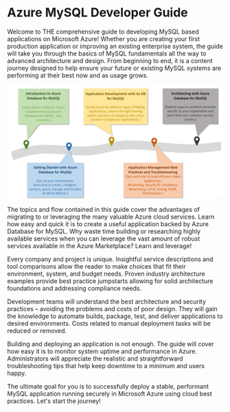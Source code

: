 # Azure MySQL Developer Guide

Welcome to THE comprehensive guide to developing MySQL based applications on Microsoft Azure! Whether you are creating your first production application or improving an existing enterprise system, the guide will take you through the basics of MySQL fundamentals all the way to advanced architecture and design. From beginning to end, it is a content journey designed to help ensure your future or existing MySQL systems are performing at their best now and as usage grows.

![The diagram shows the progression of development evolution in the guide.](media/mysql-journey.png "MySQL Journey")

The topics and flow contained in this guide cover the advantages of migrating to or leveraging the many valuable Azure cloud services. Learn how easy and quick it is to create a useful application backed by Azure Database for MySQL. Why waste time building or researching highly available services when you can leverage the vast amount of robust services available in the Azure Marketplace? Learn and leverage!

Every company and project is unique. Insightful service descriptions and tool comparisons allow the reader to make choices that fit their environment, system, and budget needs. Proven industry architecture examples provide best practice jumpstarts allowing for solid architecture foundations and addressing compliance needs.

Development teams will understand the best architecture and security practices – avoiding the problems and costs of poor design. They will gain the knowledge to automate builds, package, test, and deliver applications to desired environments. Costs related to manual deployment tasks will be reduced or removed.

Building and deploying an application is not enough. The guide will cover how easy it is to monitor system uptime and performance in Azure.  Administrators will appreciate the realistic and straightforward troubleshooting tips that help keep downtime to a minimum and users happy.

The ultimate goal for you is to successfully deploy a stable, performant MySQL application running securely in Microsoft Azure using cloud best practices. Let's start the journey!  
